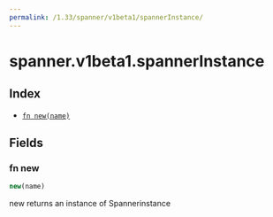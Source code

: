 ```yaml
---
permalink: /1.33/spanner/v1beta1/spannerInstance/
---
```


# spanner.v1beta1.spannerInstance



## Index

* [`fn new(name)`](#fn-new)

## Fields

### fn new

```ts
new(name)
```

new returns an instance of Spannerinstance